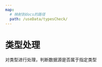 ```yaml
---
map:
  # 映射到docs的路径
  path: /useData/typesCheck/
---
```


# 类型处理

对类型进行处理，判断数据源是否属于指定类型
<br />
<br />



